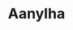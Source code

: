 ---
pid: FS340
title: Aanylha
location_transcription: Park
zipcode: '19147'
outside_phl: 
neighborhood: Queen Village,Bella Vista,Pennsport,Italian Market
age: '10'
age_range: 6-13
instagram: 
image_file_name: FS_340.jpg
proposal_transcription: 
topic: Figure
topic_summary: '0'
type: Other No Form
keywords_other: 
credit: Ruquiah
image_labels: A figure of a girl holding a balloon.
twitter: 
facebook: 
permalink: "/monuments/fs340/"
layout: item-page
---